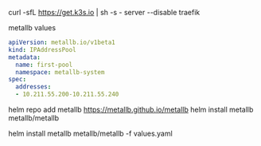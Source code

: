 curl -sfL https://get.k3s.io | sh -s - server --disable traefik



metallb values

```yaml
apiVersion: metallb.io/v1beta1
kind: IPAddressPool
metadata:
  name: first-pool
  namespace: metallb-system
spec:
  addresses:
  - 10.211.55.200-10.211.55.240
```

helm repo add metallb https://metallb.github.io/metallb
helm install metallb metallb/metallb

helm install metallb metallb/metallb -f values.yaml
